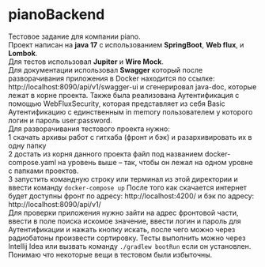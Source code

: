 # pianoBackend
Тестовое задание для компании piano. <br/> 
Проект написан на **java 17** с использованием **SpringBoot**, **Web flux**, и **Lombok**.<br/> 
Для тестов использовал **Jupiter** и **Wire Mock**. <br/>
Для документации использовал **Swagger** который после разворачивания приложения в Docker находится по ссылке: http://localhost:8090/api/v1/swagger-ui и сгенерировал java-doc, которые лежат  в корне проекта. Также была реализована  Аутентификация с помощью WebFluxSecurity, которая представляет из себя Basic Аутентификацию с единственным in memory пользователем у которого логин и пароль user:password. 
<br/> Для разворачивания тестового проекта нужно:
<br/>1 скачать архивы работ с гитхаба (фронт и бэк) и разархивировать их в одну папку
<br/>2  достать из корня данного проекта файл под названием docker-compose.yaml на уровень выше – так, чтобы  он лежал на одном уровне с папками проектов.
<br/>3 запустить командную строку или терминал из этой директории и ввести команду ```docker-compose up```
После того как скачается интернет будет доступны фронт по адресу: http://localhost:4200/
и бэк по адресу: http://localhost:8090/api/v1/
<br/>Для проверки приложения нужно зайти на адрес фронтовой части, ввести в поле поиска искомое значение, ввести логин и пароль для   Аутентификации и нажать кнопку искать, после чего можно через радиобатоны произвести сортировку. 
Тесты выполнить можно через Intellij Idea или вызвать команду ```./gradlew bootRun``` если он установлен. Понимаю что некоторые вещи  в тестовом были избыточны.

